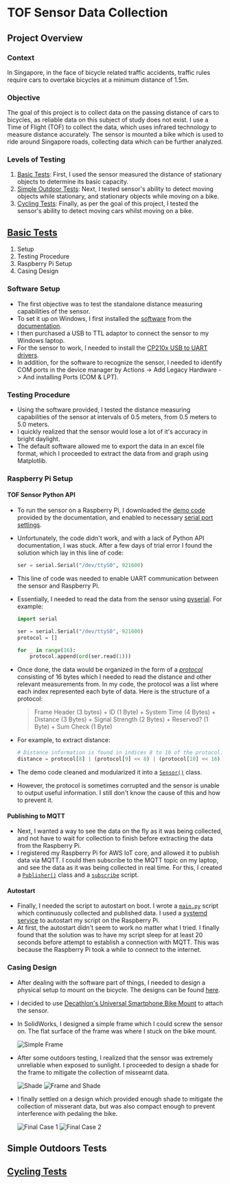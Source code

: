 # TOF Sensor Data Collection

## Project Overview

### Context

In Singapore, in the face of bicycle related traffic accidents, traffic rules require cars to overtake bicycles at a minimum distance of 1.5m.

### Objective

The goal of this project is to collect data on the passing distance of cars to bicycles, as reliable data on this subject of study does not exist. I use a Time of Flight (TOF) to collect the data, which uses infrared technology to measure distance accurately. The sensor is mounted a bike which is used to ride around Singapore roads, collecting data which can be further analyzed.

### Levels of Testing

1. [Basic Tests](#basic-tests): First, I used the sensor measured the distance of stationary objects to determine its basic capacity.
2. [Simple Outdoor Tests](#simple-outdoors-tests): Next, I tested sensor's ability to detect moving objects while stationary, and stationary objects while moving on a bike.
3. [Cycling Tests](#cycling-tests): Finally, as per the goal of this project, I tested the sensor's ability to detect moving cars whilst moving on a bike.

## [Basic Tests](./data_analysis/Basic_Tests.ipynb)

1. Setup
2. Testing Procedure
3. Raspberry Pi Setup
4. Casing Design

### Software Setup

- The first objective was to test the standalone distance measuring capabilities of the sensor.
- To set it up on Windows, I first installed the [software](https://www.waveshare.com/wiki/File:Waveshare_TOFAssistant.zip) from the [documentation](https://www.waveshare.com/wiki/TOF_Laser_Range_Sensor).
- I then purchased a USB to TTL adaptor to connect the sensor to my Windows laptop.
- For the sensor to work, I needed to install the [CP210x USB to UART drivers](https://www.silabs.com/developers/usb-to-uart-bridge-vcp-drivers?tab=downloads).
- In addition, for the software to recognize the sensor, I needed to identify COM ports in the device manager by Actions -> Add Legacy Hardware -> And installing Ports (COM & LPT).

### Testing Procedure

- Using the software provided, I tested the distance measuring capabilities of the sensor at intervals of 0.5 meters, from 0.5 meters to 5.0 meters.
- I quickly realized that the sensor would lose a lot of it's accuracy in bright daylight.
- The default software allowed me to export the data in an excel file format, which I proceeded to extract the data from and graph using Matplotlib.

### Raspberry Pi Setup

#### TOF Sensor Python API

- To run the sensor on a Raspberry Pi, I downloaded the [demo code](https://www.waveshare.com/wiki/TOF_Laser_Range_Sensor#Resources) provided by the documentation, and enabled to necessary [serial port settings](https://www.waveshare.com/wiki/TOF_Laser_Range_Sensor#Working_with_Raspberry_Pi).
- Unfortunately, the code didn't work, and with a lack of Python API documentation, I was stuck. After a few days of trial error I found the solution which lay in this line of code:

    ```python
    ser = serial.Serial("/dev/ttyS0", 921600)
    ```

- This line of code was needed to enable UART communication between the sensor and Raspberry Pi.
- Essentially, I needed to read the data from the sensor using [pyserial](https://github.com/pyserial/pyserial/). For example:

    ```python
    import serial

    ser = serial.Serial("/dev/ttyS0", 921600)
    protocol = []

    for _ in range(16):
        protocol.append(ord(ser.read(1)))
    ```

- Once done, the data would be organized in the form of a [*protocol*](https://www.waveshare.com/wiki/TOF_Laser_Range_Sensor#Protocol_analysis) consisting of 16 bytes which I needed to read the distance and other relevant measurements from. In my code, the protocol was a list where each index represented each byte of data. Here is the structure of a protocol:

    > Frame Header (3 bytes) + ID (1 Byte) + System Time (4 Bytes) + Distance (3 Bytes) + Signal Strength (2 Bytes) + Reserved? (1 Byte) + Sum Check (1 Byte)

- For example, to extract distance:

    ```python
    # Distance information is found in indices 8 to 10 of the protocol.
    distance = protocol[8] | (protocol[9] << 8) | (protocol[10] << 16)
    ```

- The demo code cleaned and modularized it into a [`Sensor()`](./tof_sensor/sensor.py) class.
- However, the protocol is sometimes corrupted and the sensor is unable to output useful information. I still don't know the cause of this and how to prevent it.

#### Publishing to MQTT

- Next, I wanted a way to see the data on the fly as it was being collected, and not have to wait for collection to finish before extracting the data from the Raspberry Pi.
- I registered my Raspberry Pi for AWS IoT core, and allowed it to publish data via MQTT. I could then subscribe to the MQTT topic on my laptop, and see the data as it was being collected in real time. For this, I created a [`Publisher()`](./tof_sensor/publish.py) class and a [`subscribe`](./tof_sensor/subscribe.py) script.

#### Autostart

- Finally, I needed the script to autostart on boot. I wrote a [`main.py`](./tof_sensor/main.py) script which continuously collected and published data. I used a [systemd service](./tof_sensor/raspberry_pi_autostart/tof_sensor.service) to autostart my script on the Raspberry Pi.
- At first, the autostart didn't seem to work no matter what I tried. I finally found that the solution was to have my script sleep for at least 20 seconds before attempt to establish a connection with MQTT. This was because the Raspberry Pi took a while to connect to the internet.

### Casing Design

- After dealing with the software part of things, I needed to design a physical setup to mount on the bicycle. The designs can be found [here](./casing_designs/).
- I decided to use [Decathlon's Universal Smartphone Bike Mount](https://www.decathlon.sg/p/universal-adhesive-garmin-adapter-for-smartphones-triban-8500817.html) to attach the sensor.
- In SolidWorks, I designed a simple frame which I could screw the sensor on. The flat surface of the frame was where I stuck on the bike mount.

    ![Simple Frame](./images/Frame.jpg)

- After some outdoors testing, I realized that the sensor was extremely unreliable when exposed to sunlight. I proceeded to design a shade for the frame to mitigate the collection of missearnt data.

    ![Shade](./images/Shade.jpg)
    ![Frame and Shade](./images/Frame%20and%20Shade.jpg)

- I finally settled on a design which provided enough shade to mitigate the collection of misserant data, but was also compact enough to prevent interference with pedaling the bike.

    ![Final Case 1](./images/Final%20Case%201.jpg)
    ![Final Case 2](./images/Final%20Case%202.jpg)

## Simple Outdoors Tests

## [Cycling Tests](./data_analysis/Cycling_Tests.ipynb)

